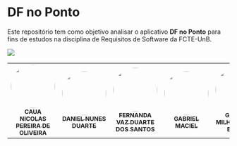 ﻿# DF no Ponto

 Este repositório tem como objetivo analisar o aplicativo  **DF no Ponto** para fins de estudos na disciplina de Requisitos de Software da FCTE-UnB.

![](https://bus2.mobilibus.com.br/wp-content/uploads/313_header-1.webp)



<table>
  <tr>
    <td align="center"><a href="https://github.com/cauanicolas"><img style="border-radius: 50%;" src="https://github.com/cauanicolas.png" width="100px;" alt=""/><br /><sub><b>CAUA NICOLAS PEREIRA DE OLIVEIRA</b></sub></a><br />
      <td align="center"><a href="https://github.com/DanNunes777"><img style="border-radius: 50%;" src="https://github.com/DanNunes777.png" width="100px;" alt=""/><br /><sub><b>DANIEL NUNES DUARTE</b></sub></a><br />
  <td align="center"><a href="https://github.com/Fernandavazgit1"><img style="border-radius: 50%;" src="https://github.com/Fernandavazgit1.png" width="100px;" alt=""/><br /><sub><b>FERNANDA VAZ DUARTE DOS SANTOS </b></sub></a><br />
   <td align="center"><a href="https://github.com/GabrielMacielBR"><img style="border-radius: 50%;" src="https://github.com/GabrielMacielBR.png" width="100px;" alt=""/><br /><sub><b>GABRIEL MACIEL </b></sub></a><br />
       <td align="center"><a href="https://github.com/JoaoComTil"><img style="border-radius: 50%;" src="https://github.com/JoaoComTil.png" width="100px;" alt=""/><br /><sub><b>GABRIEL MILHOMEM DE BRITOL </b></sub></a><br />
      <td align="center">
  <a href="https://github.com/Joaolramos">
    <img style="border-radius: 50%;" src="https://github.com/Joaolramos.png" width="100px;" alt=""/>
    <br />
    <sub><b>JOAO LUCAS RAMOS DOS REIS</b></sub>
  </a>
  <br />
</td>





